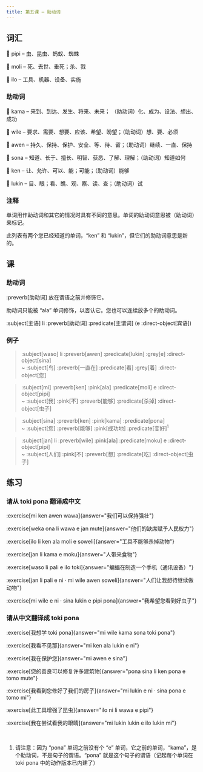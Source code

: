 ```yaml
---
title: 第五课 – 助动词
---
```


## 词汇
󱥑 pipi – 虫、昆虫、蚂蚁、蜘蛛

󱤷 moli – 死、去世、垂死；杀、戮

󱤎 ilo – 工具、机器、设备、实施

### 助动词
󱤖 kama – 来到、到达、发生、将来、未来； （助动词）化、成为、设法、想出、成功

󱥷 wile – 要求、需要、想要、应该、希望、盼望；（助动词）想、要、必须

󱤈 awen – 持久、保持、保护、安全、等、待、留；（助动词）继续、一直、保持

󱥡 sona – 知道、长于、擅长、明智、获悉、了解、理解；（助动词）知道如何

󱤘 ken – 让、允许、可以、能；可能；（助动词）能够

󱤮 lukin – 目、眼；看、瞧、观、察、读、查；（助动词）试

### 注释
单词用作助动词和其它的情况时具有不同的意思。单词的助动词意思被（助动词）来标记。

此列表有两个您已经知道的单词，“ken” 和 “lukin”，但它们的助动词意思是新的。


## 课
### 助动词
:preverb[助动词] 放在谓语之前并修饰它。

助动词只能被 “ala” 单词修饰，以否认它。您也可以连续放多个的助动词。

:subject[主语] li :preverb[助动词] :predicate[主谓词] (e :direct-object[宾语])

### 例子

> :subject[waso] li :preverb[awen] :predicate[lukin] :grey[e] :direct-object[sina] \
> ~ :subject[鸟] :preverb[一直在] :predicate[看] :grey[着] :direct-object[您]

> :subject[mi] :preverb[ken] :pink[ala] :predicate[moli] e :direct-object[pipi] \
> ~ :subject[我] :pink[不] :preverb[能够] :predicate[杀掉] :direct-object[虫子]

> :subject[sina] :preverb[ken] :pink[kama] :predicate[pona] \
> ~ :subject[您] :preverb[能够] :pink[成功地] :predicate[变好]<sup>1</sup>

> :subject[jan] li :preverb[wile] :pink[ala] :predicate[moku] e :direct-object[pipi] \
> ~ :subject[人们] :pink[不] :preverb[想] :predicate[吃] :direct-object[虫子]

## 练习
### 请从 toki pona 翻译成中文
:exercise[mi ken awen wawa]{answer="我们可以保持强壮"}

:exercise[weka ona li wawa e jan mute]{answer="他们的缺席赋予人民权力"}

:exercise[ilo li ken ala moli e soweli]{answer="工具不能够杀掉动物"}

:exercise[jan li kama e moku]{answer="人带来食物"}

:exercise[waso li pali e ilo toki]{answer="蝙蝠在制造一个手机（通讯设备）"}

:exercise[jan li pali e ni · mi wile awen soweli]{answer="人们让我想待继续做动物"}

:exercise[mi wile e ni · sina lukin e pipi pona]{answer="我希望您看到好虫子"}

### 请从中文翻译成 toki pona
:exercise[我想学 toki pona]{answer="mi wile kama sona toki pona"}

:exercise[我看不见那]{answer="mi ken ala lukin e ni"}

:exercise[我在保护您]{answer="mi awen e sina"}

:exercise[您的善良可以修复许多建筑物]{answer="pona sina li ken pona e tomo mute"}

:exercise[我看到您修好了我们的房子]{answer="mi lukin e ni · sina pona e tomo mi"}

:exercise[此工具增强了昆虫]{answer="ilo ni li wawa e pipi"}

:exercise[我在尝试看我的眼睛]{answer="mi lukin lukin e ilo lukin mi"}

<br />

1. 请注意：因为 “pona” 单词之前没有个 “e” 单词，它之前的单词，“kama”，是个助动词，不是句子的谓语。“pona” 就是这个句子的谓语（记起每个单词在 toki pona 中的动作版本已内建了）

